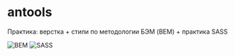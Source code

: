 # antools
Практика: верстка + стили по методологии БЭМ (BEM) + практика SASS


 ![BEM](https://img.shields.io/badge/BEM-Methodology-brightgreen?style=for-the-badge)
 ![SASS](https://img.shields.io/badge/SASS-hotpink.svg?style=for-the-badge&logo=SASS&logoColor=white)
